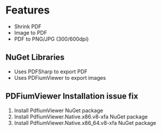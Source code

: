 # Features #
- Shrink PDF
- Image to PDF
- PDF to PNG/JPG (300/600dpi)

## NuGet Libraries ##
- Uses PDFSharp to export PDF
- Uses PDFiumViewer to export images

## PDFiumViewer Installation issue fix ##
1. Install PdfiumViewer NuGet package
2. Install PdfiumViewer.Native.x86.v8-xfa NuGet package
3. Install PdfiumViewer.Native.x86_64.v8-xfa NuGet package